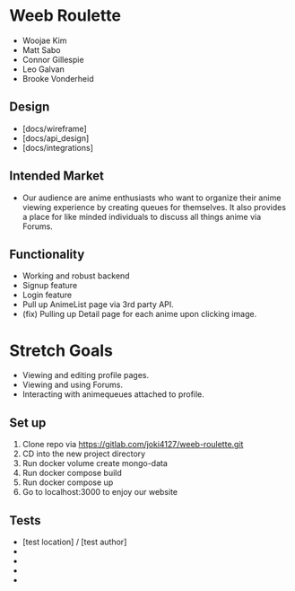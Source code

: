 # Weeb Roulette

* Woojae Kim
* Matt Sabo
* Connor Gillespie
* Leo Galvan
* Brooke Vonderheid

## Design

* [docs/wireframe]
* [docs/api_design]
* [docs/integrations]

## Intended Market

* Our audience are anime enthusiasts who want to organize their anime viewing experience by creating queues for themselves. It also provides a place for like minded individuals to discuss all things anime via Forums.

## Functionality

* Working and robust backend
* Signup feature
* Login feature
* Pull up AnimeList page via 3rd party API.
* (fix) Pulling up Detail page for each anime upon clicking image.

# Stretch Goals

* Viewing and editing profile pages.
* Viewing and using Forums.
* Interacting with animequeues attached to profile.

## Set up

1. Clone repo via https://gitlab.com/joki4127/weeb-roulette.git
2. CD into the new project directory
3. Run docker volume create mongo-data
4. Run docker compose build
5. Run docker compose up
6. Go to localhost:3000 to enjoy our website

## Tests

* [test location] / [test author]
* 
* 
* 
* 
